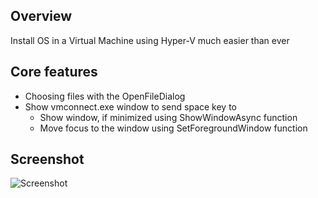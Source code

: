## Overview

Install OS in a Virtual Machine using Hyper-V much easier than ever

## Core features

- Choosing files with the OpenFileDialog
- Show vmconnect.exe window to send space key to 
  - Show window, if minimized using ShowWindowAsync function
  - Move focus to the window using SetForegroundWindow function

## Screenshot

 ![Screenshot](https://github.com/farag2/Hyper-V/blob/master/Screenshots/Hyper-V.png)
